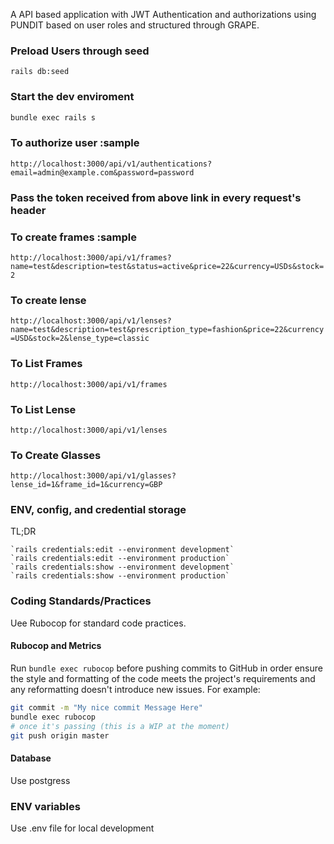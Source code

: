 A API based application with JWT Authentication and authorizations using PUNDIT based on user roles and structured through GRAPE.

### Preload Users through seed
```rails db:seed ```

### Start the dev enviroment

```bash
bundle exec rails s
```

### To authorize user :sample
```http://localhost:3000/api/v1/authentications?email=admin@example.com&password=password```

### Pass the token received from above link in every request's header

### To create frames :sample
```http://localhost:3000/api/v1/frames?name=test&description=test&status=active&price=22&currency=USDs&stock=2```

### To create lense
```http://localhost:3000/api/v1/lenses?name=test&description=test&prescription_type=fashion&price=22&currency=USD&stock=2&lense_type=classic```

### To List Frames
```http://localhost:3000/api/v1/frames```

### To List Lense
```http://localhost:3000/api/v1/lenses```

### To Create Glasses

```http://localhost:3000/api/v1/glasses?lense_id=1&frame_id=1&currency=GBP```

### ENV, config, and credential storage

TL;DR

    `rails credentials:edit --environment development`
    `rails credentials:edit --environment production`
    `rails credentials:show --environment development`
    `rails credentials:show --environment production`

### Coding Standards/Practices

Uee Rubocop for standard code practices.

#### Rubocop and Metrics

Run `bundle exec rubocop` before pushing commits to GitHub in order ensure the style
and formatting of the code meets the project's requirements and any reformatting
doesn't introduce new issues.  For example:

```bash
git commit -m "My nice commit Message Here"
bundle exec rubocop
# once it's passing (this is a WIP at the moment)
git push origin master
```

#### Database
Use postgress

### ENV variables
Use .env file for local development
